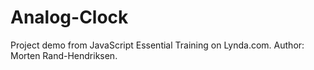 # Analog-Clock
Project demo from JavaScript Essential Training on Lynda.com. Author: Morten Rand-Hendriksen.
